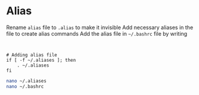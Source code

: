 # Alias
Rename `alias` file to `.alias` to make it invisible 
Add necessary aliases in the file to create alias commands
Add the alias file in `~/.bashrc` file by writing
```


# Adding alias file
if [ -f ~/.aliases ]; then
    . ~/.aliases
fi
```



```bash
nano ~/.aliases
nano ~/.bashrc

```